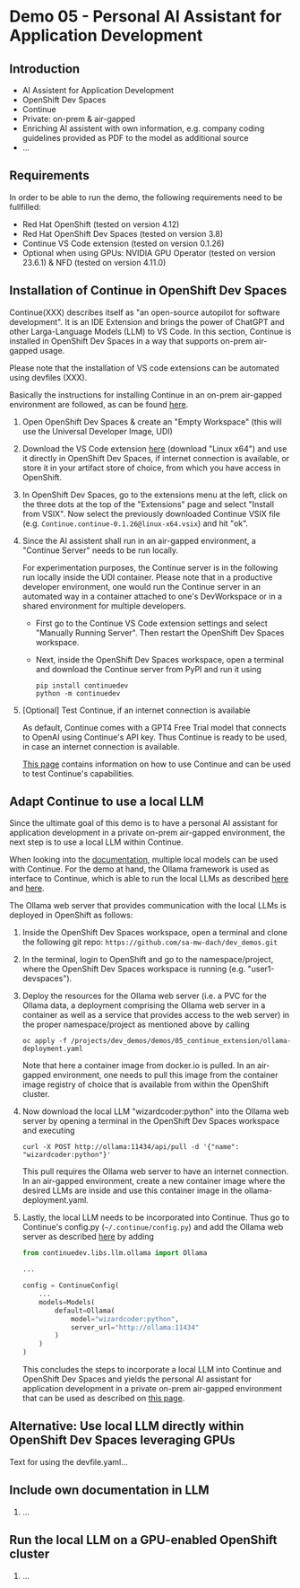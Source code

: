 # Demo 05 - Personal AI Assistant for Application Development

## Introduction
- AI Assistent for Application Development
- OpenShift Dev Spaces
- Continue
- Private: on-prem & air-gapped
- Enriching AI assistent with own information, e.g. company coding guidelines provided as PDF to the model as additional source
- ...


## Requirements
In order to be able to run the demo, the following requirements need to be fullfilled:
* Red Hat OpenShift (tested on version 4.12)
* Red Hat OpenShift Dev Spaces (tested on version 3.8)
* Continue VS Code extension (tested on version 0.1.26)
* Optional when using GPUs: NVIDIA GPU Operator (tested on version 23.6.1) & NFD (tested on version 4.11.0) 


## Installation of Continue in OpenShift Dev Spaces
Continue(XXX) describes itself as "an open-source autopilot for software development". It is an IDE Extension and brings the power of ChatGPT and other Larga-Language Models (LLM) to VS Code. In this section, Continue is installed in OpenShift Dev Spaces in a way that supports on-prem air-gapped usage.

Please note that the installation of VS code extensions can be automated using devfiles (XXX).

Basically the instructions for installing Continue in an on-prem air-gapped environment are followed, as can be found [here](https://continue.dev/docs/walkthroughs/running-continue-without-internet). 

1) Open OpenShift Dev Spaces & create an "Empty Workspace" (this will use the Universal Developer Image, UDI)

1) Download the VS Code extension [here](https://open-vsx.org/extension/Continue/continue) (download "Linux x64") and use it directly in OpenShift Dev Spaces, if internet connection is available, or store it in your artifact store of choice, from which you have access in OpenShift.

1) In OpenShift Dev Spaces, go to the extensions menu at the left, click on the three dots at the top of the "Extensions" page and select "Install from VSIX". Now select the previously downloaded Continue VSIX file (e.g. `Continue.continue-0.1.26@linux-x64.vsix`) and hit "ok".

1) Since the AI assistent shall run in an air-gapped environment, a "Continue Server" needs to be run locally. 

    For experimentation purposes, the Continue server is in the following run locally inside the UDI container. Please note that in a productive developer environment, one would run the Continue server in an automated way in a container attached to one's DevWorkspace or in a shared environment for multiple developers.

    - First go to the Continue VS Code extension settings and select "Manually Running Server". Then restart the OpenShift Dev Spaces workspace.

    - Next, inside the OpenShift Dev Spaces workspace, open a terminal and download the Continue server from PyPI and run it using 
    
        ```
        pip install continuedev
        python -m continuedev
        ```

1) [Optional] Test Continue, if an internet connection is available

    As default, Continue comes with a GPT4 Free Trial model that connects to OpenAI using Continue's API key. Thus Continue is ready to be used, in case an internet connection is available.

    [This page](https://continue.dev/docs/how-to-use-continue) contains information on how to use Continue and can be used to test Continue's capabilities.


## Adapt Continue to use a local LLM

Since the ultimate goal of this demo is to have a personal AI assistant for application development in a private on-prem air-gapped environment, the next step is to use a local LLM within Continue.

When looking into the [documentation](https://continue.dev/docs/customization/models), multiple local models can be used with Continue. For the demo at hand, the Ollama framework is used as interface to Continue, which is able to run the local LLMs as described [here](https://github.com/jmorganca/ollama#model-library) and [here](https://ollama.ai/library). 

The Ollama web server that provides communication with the local LLMs is deployed in OpenShift as follows:

1) Inside the OpenShift Dev Spaces workspace, open a terminal and clone the following git repo: `https://github.com/sa-mw-dach/dev_demos.git`

1) In the terminal, login to OpenShift and go to the namespace/project, where the OpenShift Dev Spaces workspace is running (e.g. "user1-devspaces").

1) Deploy the resources for the Ollama web server (i.e. a PVC for the Ollama data, a deployment comprising the Ollama web server in a container as well as a service that provides access to the web server) in the proper namespace/project as mentioned above by calling

    ```
    oc apply -f /projects/dev_demos/demos/05_continue_extension/ollama-deployment.yaml
    ```

    Note that here a container image from docker.io is pulled. In an air-gapped environment, one needs to pull this image from the container image registry of choice that is available from within the OpenShift cluster.

1) Now download the local LLM "wizardcoder:python" into the Ollama web server by opening a terminal in the OpenShift Dev Spaces workspace and executing

    ```
    curl -X POST http://ollama:11434/api/pull -d '{"name": "wizardcoder:python"}'
    ```

    This pull requires the Ollama web server to have an internet connection. In an air-gapped environment, create a new container image where the desired LLMs are inside and use this container image in the ollama-deployment.yaml.

1) Lastly, the local LLM needs to be incorporated into Continue. Thus go to Continue's config.py (`~/.continue/config.py`) and add the Ollama web server as described [here](https://continue.dev/docs/reference/Models/ollama) by adding

    ```python
    from continuedev.libs.llm.ollama import Ollama

    ...

    config = ContinueConfig(
        ...
        models=Models(
            default=Ollama(
                model="wizardcoder:python",
                server_url="http://ollama:11434"
            )
        )
    )
    ```

    This concludes the steps to incorporate a local LLM into Continue and OpenShift Dev Spaces and yields the personal AI assistant for application development in a private on-prem air-gapped environment that can be used as described on [this page](https://continue.dev/docs/how-to-use-continue).


## Alternative: Use local LLM directly within OpenShift Dev Spaces leveraging GPUs
Text for using the devfile.yaml...


## Include own documentation in LLM

1) ...


## Run the local LLM on a GPU-enabled OpenShift cluster

1) ...
